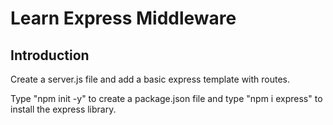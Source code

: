 # Learn Express Middleware


## Introduction

Create a server.js file and add a basic express template with routes.

Type "npm init -y" to create a package.json file and type "npm i express" to install the express library.



